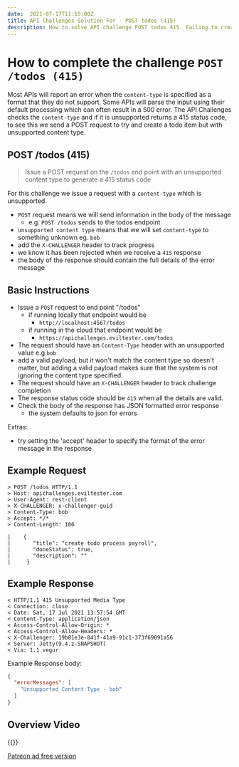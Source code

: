 ```yaml
---
date:  2021-07-17T11:15:00Z
title: API Challenges Solution For - POST todos (415)
description: How to solve API challenge POST todos 415. Failing to creating a todo due to unsupported content format.
---
```


# How to complete the challenge `POST /todos (415)`

Most APIs will report an error when the `content-type` is specified as a format that they do not support.
Some APIs will parse the input using their default processing which can often result in a 500 error.
The API Challenges checks the `content-type` and if it is unsupported returns a 415 status code,
to see this we send a POST request to try and create a todo item but with unsupported content type.

## 	POST /todos (415)

> Issue a POST request on the `/todos` end point with an unsupported content type to generate a 415 status code

For this challenge we issue a request with a `content-type` which is unsupported.

- `POST` request means we will send information in the body of the message
    - e.g. `POST /todos` sends to the todos endpoint
- `unsupported content type` means that we will set `content-type` to something unknown eg. `bob`
- add the `X-CHALLENGER` header to track progress
- we know it has been rejected when we receive a `415` response
- the body of the response should contain the full details of the error message


## Basic Instructions

- Issue a `POST` request to end point "/todos"
    - if running locally that endpoint would be
        - `http://localhost:4567/todos`
    - if running in the cloud that endpoint would be
        - `https://apichallenges.eviltester.com/todos`
- The request should have an `Content-Type` header with an unsupported value e.g `bob`
- add a valid payload, but it won't match the content type so doesn't matter, but adding a valid payload makes sure that the system is not ignoring the content type specified.
- The request should have an `X-CHALLENGER` header to track challenge completion
- The response status code should be `415` when all the details are valid.
- Check the body of the response has JSON formatted error response
    - the system defaults to json for errors

Extras:

- try setting the 'accept' header to specify the format of the error message in the response

## Example Request

~~~~~~~~
> POST /todos HTTP/1.1
> Host: apichallenges.eviltester.com
> User-Agent: rest-client
> X-CHALLENGER: x-challenger-guid
> Content-Type: bob
> Accept: */*
> Content-Length: 106

|    {
|       "title": "create todo process payroll",
|       "doneStatus": true,
|       "description": ""
|     }
~~~~~~~~

## Example Response

~~~~~~~~
< HTTP/1.1 415 Unsupported Media Type
< Connection: close
< Date: Sat, 17 Jul 2021 13:57:54 GMT
< Content-Type: application/json
< Access-Control-Allow-Origin: *
< Access-Control-Allow-Headers: *
< X-Challenger: 19b81e3e-841f-41a9-91c1-373f69091a56
< Server: Jetty(9.4.z-SNAPSHOT)
< Via: 1.1 vegur
~~~~~~~~

Example Response body:

```json
{
  "errorMessages": [
    "Unsupported Content Type - bob"
  ]
}
```

## Overview Video

{{<youtube-embed key="L8H-vkbXyr0" title="Solution to unsupported content type challenge">}}

[Patreon ad free version](https://www.patreon.com/posts/53795763)




